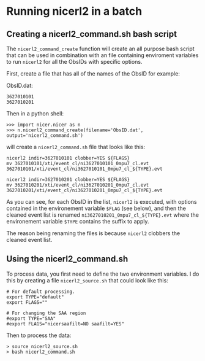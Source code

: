 # Running nicerl2 in a batch

## Creating a nicerl2_command.sh bash script

The `nicerl2_command_create` function will create an all purpose bash script that can be used in combination with an file containing enviroment variables to run `nicerl2` for all the ObsIDs with specific options. 

First, create a file that has all of the names of the ObsID for example:

ObsID.dat:

    3627010101
    3627010201

Then in a python shell:

    >>> import nicer.nicer as n
    >>> n.nicerl2_command_create(filename='ObsID.dat', output='nicerl2_command.sh')

will create a `nicerl2_command.sh` file that looks like this:

    nicerl2 indir=3627010101 clobber=YES ${FLAGS}
    mv 3627010101/xti/event_cl/ni3627010101_0mpu7_cl.evt 3627010101/xti/event_cl/ni3627010101_0mpu7_cl_${TYPE}.evt

    nicerl2 indir=3627010201 clobber=YES ${FLAGS}
    mv 3627010201/xti/event_cl/ni3627010201_0mpu7_cl.evt 3627010201/xti/event_cl/ni3627010201_0mpu7_cl_${TYPE}.evt

As you can see, for each ObsID in the list, `nicerl2` is executed, with options contained in the environement variable `$FLAG` (see below), and then the cleaned event list is renamed `ni3627010201_0mpu7_cl_${TYPE}.evt` where the environement variable `$TYPE` contains the suffix to apply. 

The reason being renaming the files is because `nicerl2` clobbers the cleaned event list. 

## Using the nicerl2_command.sh

To process data, you first need to define the two environment variables. I do this by creating a file `nicerl2_source.sh` that could look like this:

    
    # For default processing. 
    export TYPE="default"
    export FLAGS=""
    
    # For changing the SAA region
    #export TYPE="SAA"
    #export FLAGS="nicersaafilt=NO saafilt=YES"

Then to process the data:

    > source nicerl2_source.sh
    > bash nicerl2_command.sh

